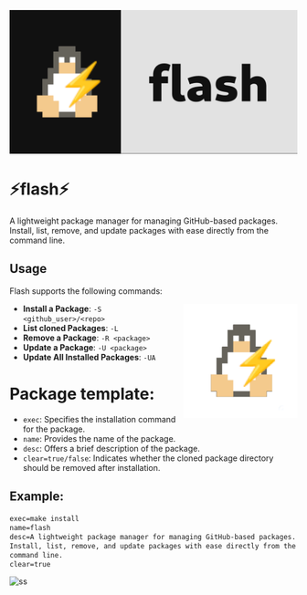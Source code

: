 ![banner](./art/banner.png)
# ⚡flash⚡
A lightweight package manager for managing GitHub-based packages. Install, list, remove, and update packages with ease directly from the command line.


## Usage

Flash supports the following commands:

<img src="./art/logo.png" alt="Flash Logo" align="right" height="200px">

- **Install a Package**: `-S <github_user>/<repo>`
- **List cloned Packages**: `-L`
- **Remove a Package**: `-R <package>`
- **Update a Package**: `-U <package>`
- **Update All Installed Packages**: `-UA`

# Package template:

- `exec`: Specifies the installation command for the package.
- `name`: Provides the name of the package.
- `desc`: Offers a brief description of the package.
- `clear=true/false`: Indicates whether the cloned package directory should be removed after installation.
## Example:
```
exec=make install
name=flash
desc=A lightweight package manager for managing GitHub-based packages. Install, list, remove, and update packages with ease directly from the command line.
clear=true
```

![ss](https://github.com/riviox/flash/assets/100956266/d3f00bde-6030-4996-a25e-d8cd9c259e0c)
